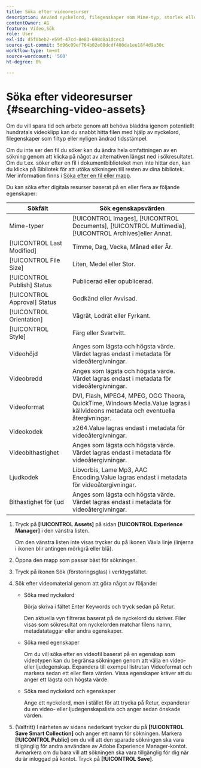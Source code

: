 ```yaml
---
title: Söka efter videoresurser
description: Använd nyckelord, filegenskaper som Mime-typ, storlek eller nyligen ändrad tidsstämpel för att snabbt hitta filen i AEM Assets.
contentOwner: AG
feature: Video,Sök
role: User
exl-id: d5f0beb2-e59f-47cd-8e83-698d8a1dcec3
source-git-commit: 5d96c09ef764b02e08dcdf480da1ee18f4d9a30c
workflow-type: tm+mt
source-wordcount: '560'
ht-degree: 0%

---
```


# Söka efter videoresurser {#searching-video-assets}

Om du vill spara tid och arbete genom att behöva bläddra igenom potentiellt hundratals videoklipp kan du snabbt hitta filen med hjälp av nyckelord, filegenskaper som filtyp eller nyligen ändrad tidsstämpel.

Om du inte ser den fil du söker kan du ändra hela omfattningen av en sökning genom att klicka på något av alternativen längst ned i sökresultatet. Om du t.ex. söker efter en fil i dokumentbiblioteket men inte hittar den, kan du klicka på Bibliotek för att utöka sökningen till resten av dina bibliotek. Mer information finns i [Söka efter en fil eller mapp](https://windows.microsoft.com/en-us/windows7/find-a-file-or-folder).

Du kan söka efter digitala resurser baserat på en eller flera av följande egenskaper:

| Sökfält | Sök egenskapsvärden |
|---|---|
| Mime-typer | [!UICONTROL Images],  [!UICONTROL Documents],  [!UICONTROL Multimedia],  [!UICONTROL Archives]eller Annat. |
| [!UICONTROL Last Modified] | Timme, Dag, Vecka, Månad eller År. |
| [!UICONTROL File Size] | Liten, Medel eller Stor. |
| [!UICONTROL Publish] Status | Publicerad eller opublicerad. |
| [!UICONTROL Approval] Status | Godkänd eller Avvisad. |
| [!UICONTROL Orientation] | Vågrät, Lodrät eller Fyrkant. |
| [!UICONTROL Style] | Färg eller Svartvitt. |
| Videohöjd | Anges som lägsta och högsta värde. Värdet lagras endast i metadata för videoåtergivningar. |
| Videobredd | Anges som lägsta och högsta värde. Värdet lagras endast i metadata för videoåtergivningar. |
| Videoformat | DVI, Flash, MPEG4, MPEG, OGG Theora, QuickTime, Windows Media.Value lagras i källvideons metadata och eventuella återgivningar. |
| Videokodek | x264.Value lagras endast i metadata för videoåtergivningar. |
| Videobithastighet | Anges som lägsta och högsta värde. Värdet lagras endast i metadata för videoåtergivningar. |
| Ljudkodek | Libvorbis, Lame Mp3, AAC Encoding.Value lagras endast i metadata för videoåtergivningar. |
| Bithastighet för ljud | Anges som lägsta och högsta värde. Värdet lagras endast i metadata för videoåtergivningar. |

1. Tryck på **[!UICONTROL Assets]** på sidan **[!UICONTROL Experience Manager]** i den vänstra listen.

   Om den vänstra listen inte visas trycker du på ikonen Växla linje (linjerna i ikonen blir antingen mörkgrå eller blå).

1. Öppna den mapp som passar bäst för sökningen.
1. Tryck på ikonen Sök (förstoringsglas) i verktygsfältet.
1. Sök efter videomaterial genom att göra något av följande:

   * Söka med nyckelord

      Börja skriva i fältet Enter Keywords och tryck sedan på Retur.

      Den aktuella vyn filtreras baserat på de nyckelord du skriver. Filer visas som sökresultat om nyckelorden matchar filens namn, metadatataggar eller andra egenskaper.

   * Söka med egenskaper

      Om du vill söka efter en videofil baserat på en egenskap som videotypen kan du begränsa sökningen genom att välja en video- eller ljudegenskap. Expandera till exempel listrutan Videoformat och markera sedan ett eller flera värden. Vissa egenskaper kräver att du anger ett lägsta och högsta värde.

   * Söka med nyckelord och egenskaper

      Ange ett nyckelord, men i stället för att trycka på Retur, expanderar du en video- eller ljudegenskapslista och anger sedan önskade värden.

1. (Valfritt) I närheten av sidans nederkant trycker du på **[!UICONTROL Save Smart Collection]** och anger ett namn för sökningen. Markera **[!UICONTROL Public]** om du vill att den sparade sökningen ska vara tillgänglig för andra användare av Adobe Experience Manager-kontot. Avmarkera om du bara vill att sökningen ska vara tillgänglig för dig när du är inloggad på kontot. Tryck på **[!UICONTROL Save]**.
